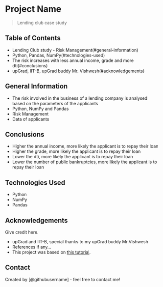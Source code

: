 # Project Name
> Lending club case study


## Table of Contents
* Lending Club study - Risk Management(#general-information)
* Python, Pandas, NumPy(#technologies-used)
* The risk increases with less annual income, grade and more dti(#conclusions)
* upGrad, IIT-B, upGrad buddy Mr. Vishwesh(#acknowledgements)

<!-- You can include any other section that is pertinent to your problem -->

## General Information
- The risk involved in the business of a lending company is analysed based on the parameters of the applicants
- Python, NumPy and Pandas
- Risk Management
- Data of applicants

<!-- You don't have to answer all the questions - just the ones relevant to your project. -->

## Conclusions
- Higher the annual income, more likely the applicant is to repay their loan
- Higher the grade, more likely the applicant is to repay their loan
- Lower the dti, more likely the applicant is to repay their loan
- Lower the number of public bankruptcies, more likely the applicant is to repay their loan

<!-- You don't have to answer all the questions - just the ones relevant to your project. -->


## Technologies Used
- Python
- NumPy
- Pandas

<!-- As the libraries versions keep on changing, it is recommended to mention the version of library used in this project -->

## Acknowledgements
Give credit here.
- upGrad and IIT-B, special thanks to my upGrad buddy Mr.Vishwesh
- References if any...
- This project was based on [this tutorial](https://www.example.com).


## Contact
Created by [@githubusername] - feel free to contact me!


<!-- Optional -->
<!-- ## License -->
<!-- This project is open source and available under the [... License](). -->

<!-- You don't have to include all sections - just the one's relevant to your project -->
